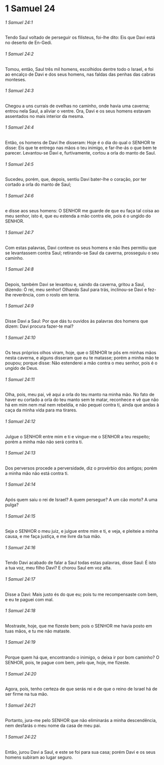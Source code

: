 # 1 Samuel 24

###### 1 Samuel 24:1

Tendo Saul voltado de perseguir os filisteus, foi-lhe dito: Eis que Davi está no deserto de En-Gedi.

###### 1 Samuel 24:2

Tomou, então, Saul três mil homens, escolhidos dentre todo o Israel, e foi ao encalço de Davi e dos seus homens, nas faldas das penhas das cabras monteses.

###### 1 Samuel 24:3

Chegou a uns currais de ovelhas no caminho, onde havia uma caverna; entrou nela Saul, a aliviar o ventre. Ora, Davi e os seus homens estavam assentados no mais interior da mesma.

###### 1 Samuel 24:4

Então, os homens de Davi lhe disseram: Hoje é o dia do qual o SENHOR te disse: Eis que te entrego nas mãos o teu inimigo, e far-lhe-ás o que bem te parecer. Levantou-se Davi e, furtivamente, cortou a orla do manto de Saul.

###### 1 Samuel 24:5

Sucedeu, porém, que, depois, sentiu Davi bater-lhe o coração, por ter cortado a orla do manto de Saul;

###### 1 Samuel 24:6

e disse aos seus homens: O SENHOR me guarde de que eu faça tal coisa ao meu senhor, isto é, que eu estenda a mão contra ele, pois é o ungido do SENHOR.

###### 1 Samuel 24:7

Com estas palavras, Davi conteve os seus homens e não lhes permitiu que se levantassem contra Saul; retirando-se Saul da caverna, prosseguiu o seu caminho.

###### 1 Samuel 24:8

Depois, também Davi se levantou e, saindo da caverna, gritou a Saul, dizendo: Ó rei, meu senhor! Olhando Saul para trás, inclinou-se Davi e fez-lhe reverência, com o rosto em terra.

###### 1 Samuel 24:9

Disse Davi a Saul: Por que dás tu ouvidos às palavras dos homens que dizem: Davi procura fazer-te mal?

###### 1 Samuel 24:10

Os teus próprios olhos viram, hoje, que o SENHOR te pôs em minhas mãos nesta caverna, e alguns disseram que eu te matasse; porém a minha mão te poupou; porque disse: Não estenderei a mão contra o meu senhor, pois é o ungido de Deus.

###### 1 Samuel 24:11

Olha, pois, meu pai, vê aqui a orla do teu manto na minha mão. No fato de haver eu cortado a orla do teu manto sem te matar, reconhece e vê que não há em mim nem mal nem rebeldia, e não pequei contra ti, ainda que andas à caça da minha vida para ma tirares.

###### 1 Samuel 24:12

Julgue o SENHOR entre mim e ti e vingue-me o SENHOR a teu respeito; porém a minha mão não será contra ti.

###### 1 Samuel 24:13

Dos perversos procede a perversidade, diz o provérbio dos antigos; porém a minha mão não está contra ti.

###### 1 Samuel 24:14

Após quem saiu o rei de Israel? A quem persegue? A um cão morto? A uma pulga?

###### 1 Samuel 24:15

Seja o SENHOR o meu juiz, e julgue entre mim e ti, e veja, e pleiteie a minha causa, e me faça justiça, e me livre da tua mão.

###### 1 Samuel 24:16

Tendo Davi acabado de falar a Saul todas estas palavras, disse Saul: É isto a tua voz, meu filho Davi? E chorou Saul em voz alta.

###### 1 Samuel 24:17

Disse a Davi: Mais justo és do que eu; pois tu me recompensaste com bem, e eu te paguei com mal.

###### 1 Samuel 24:18

Mostraste, hoje, que me fizeste bem; pois o SENHOR me havia posto em tuas mãos, e tu me não mataste.

###### 1 Samuel 24:19

Porque quem há que, encontrando o inimigo, o deixa ir por bom caminho? O SENHOR, pois, te pague com bem, pelo que, hoje, me fizeste.

###### 1 Samuel 24:20

Agora, pois, tenho certeza de que serás rei e de que o reino de Israel há de ser firme na tua mão.

###### 1 Samuel 24:21

Portanto, jura-me pelo SENHOR que não eliminarás a minha descendência, nem desfarás o meu nome da casa de meu pai.

###### 1 Samuel 24:22

Então, jurou Davi a Saul, e este se foi para sua casa; porém Davi e os seus homens subiram ao lugar seguro.

